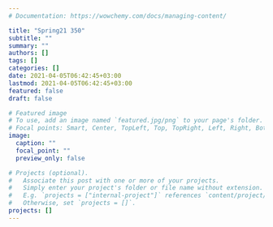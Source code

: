 ```yaml
---
# Documentation: https://wowchemy.com/docs/managing-content/

title: "Spring21 350"
subtitle: ""
summary: ""
authors: []
tags: []
categories: []
date: 2021-04-05T06:42:45+03:00
lastmod: 2021-04-05T06:42:45+03:00
featured: false
draft: false

# Featured image
# To use, add an image named `featured.jpg/png` to your page's folder.
# Focal points: Smart, Center, TopLeft, Top, TopRight, Left, Right, BottomLeft, Bottom, BottomRight.
image:
  caption: ""
  focal_point: ""
  preview_only: false

# Projects (optional).
#   Associate this post with one or more of your projects.
#   Simply enter your project's folder or file name without extension.
#   E.g. `projects = ["internal-project"]` references `content/project/deep-learning/index.md`.
#   Otherwise, set `projects = []`.
projects: []
---
```

